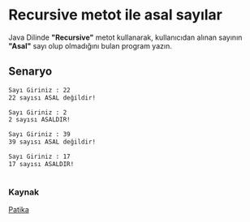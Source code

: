 # Recursive metot ile asal sayılar

Java Dilinde **"Recursive"** metot kullanarak, kullanıcıdan alınan sayının **"Asal"** sayı olup olmadığını bulan program yazın.

## Senaryo

```txt
Sayı Giriniz : 22
22 sayısı ASAL değildir!

Sayı Giriniz : 2
2 sayısı ASALDIR!

Sayı Giriniz : 39
39 sayısı ASAL değildir!

Sayı Giriniz : 17
17 sayısı ASALDIR!
```

```java

```

### Kaynak

[Patika](https://app.patika.dev/moduller/java101/odev-recursive-prime)
